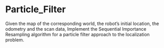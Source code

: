 # Particle_Filter

Given the map of the corresponding world, the robot’s initial location, the odometry and the scan data, Implement the Sequential Importance Resampling algorithm for a particle filter approach to the localization problem.
